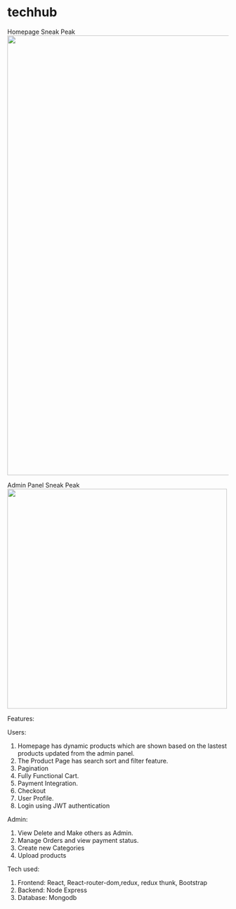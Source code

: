 # techhub


Homepage Sneak Peak
<img src="https://user-images.githubusercontent.com/28535765/180946882-c905114e-4386-4d7a-bdce-6af3e3d12c28.png" height="1000"> 




Admin Panel Sneak Peak
<img src="https://user-images.githubusercontent.com/28535765/180951271-a8c513b0-2779-485c-92f8-ea7356848828.png" height="500">


Features: 

Users: 
1. Homepage has dynamic products which are shown based on the lastest products updated from the admin panel.  
2. The Product Page has search sort and filter feature.
3. Pagination 
4. Fully Functional Cart. 
5. Payment Integration. 
6. Checkout
7. User Profile. 
8. Login using JWT authentication 

Admin:
1. View Delete and Make others as Admin. 
2. Manage Orders and view payment status. 
3. Create new Categories 
4. Upload products

Tech used:
1. Frontend: React, React-router-dom,redux, redux thunk, Bootstrap
2. Backend: Node Express 
3. Database: Mongodb








